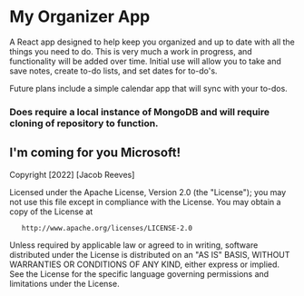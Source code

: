 # My Organizer App

A React app designed to help keep you organized and up to date with all the things you need to do. This is very much a work in progress, and functionality will be added over time. Initial use will allow you to take and save notes, create to-do lists, and set dates for to-do's.

Future plans include a simple calendar app that will sync with your to-dos. 

### Does require a local instance of MongoDB and will require cloning of repository to function.

## I'm coming for you Microsoft!

   Copyright [2022] [Jacob Reeves]

   Licensed under the Apache License, Version 2.0 (the "License");
   you may not use this file except in compliance with the License.
   You may obtain a copy of the License at

       http://www.apache.org/licenses/LICENSE-2.0

   Unless required by applicable law or agreed to in writing, software
   distributed under the License is distributed on an "AS IS" BASIS,
   WITHOUT WARRANTIES OR CONDITIONS OF ANY KIND, either express or implied.
   See the License for the specific language governing permissions and
   limitations under the License.
